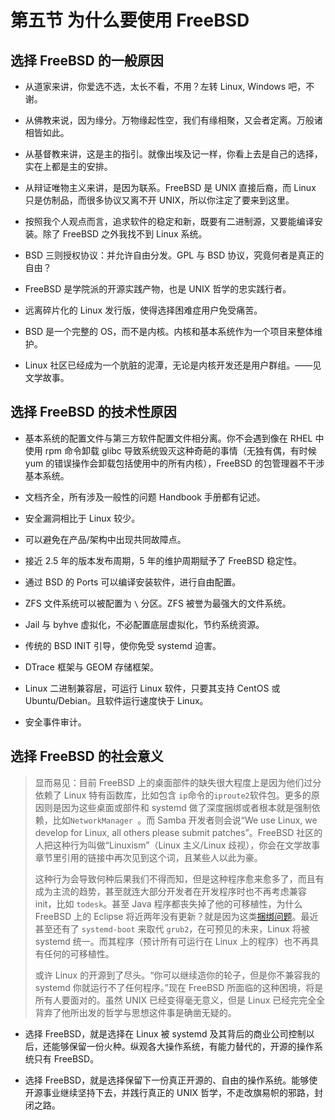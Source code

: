 # 第五节 为什么要使用 FreeBSD

## 选择 FreeBSD 的一般原因

 - 从道家来讲，你爱选不选，太长不看，不用？左转 Linux, Windows 吧，不谢。

 - 从佛教来说，因为缘分。万物缘起性空，我们有缘相聚，又会者定离。万般诸相皆如此。

 - 从基督教来讲，这是主的指引。就像出埃及记一样，你看上去是自己的选择，实在上都是主的安排。

 - 从辩证唯物主义来讲，是因为联系。FreeBSD 是 UNIX 直接后裔，而 Linux 只是仿制品，而很多协议又离不开 UNIX，所以你注定了要来到这里。

 - 按照我个人观点而言，追求软件的稳定和新，既要有二进制源，又要能编译安装。除了 FreeBSD 之外我找不到 Linux 系统。

 - BSD 三则授权协议：并允许自由分发。GPL 与 BSD 协议，究竟何者是真正的自由？

 - FreeBSD 是学院派的开源实践产物，也是 UNIX 哲学的忠实践行者。

 - 远离碎片化的 Linux 发行版，使得选择困难症用户免受痛苦。

 - BSD 是一个完整的 OS，而不是内核。内核和基本系统作为一个项目来整体维护。

 - Linux 社区已经成为一个肮脏的泥潭，无论是内核开发还是用户群组。——见文学故事。

## 选择 FreeBSD 的技术性原因

 - 基本系统的配置文件与第三方软件配置文件相分离。你不会遇到像在 RHEL 中使用 rpm 命令卸载 glibc 导致系统毁灭这种奇葩的事情（无独有偶，有时候 yum 的错误操作会卸载包括使用中的所有内核），FreeBSD 的包管理器不干涉基本系统。

 - 文档齐全，所有涉及一般性的问题 Handbook 手册都有记述。

 - 安全漏洞相比于 Linux 较少。

 - 可以避免在产品/架构中出现共同故障点。

 - 接近 2.5 年的版本发布周期，5 年的维护周期赋予了 FreeBSD 稳定性。

 - 通过 BSD 的 Ports 可以编译安装软件，进行自由配置。

 - ZFS 文件系统可以被配置为 `\` 分区。ZFS 被誉为最强大的文件系统。

 - Jail 与 byhve 虚拟化，不必配置底层虚拟化，节约系统资源。

 - 传统的 BSD INIT 引导，使你免受 systemd 迫害。

 - DTrace 框架与 GEOM 存储框架。

 - Linux 二进制兼容层，可运行 Linux 软件，只要其支持 CentOS 或 Ubuntu/Debian。且软件运行速度快于 Linux。

 - 安全事件审计。

## 选择 FreeBSD 的社会意义

> 显而易见：目前 FreeBSD 上的桌面部件的缺失很大程度上是因为他们过分依赖了 Linux 特有函数库，比如包含 `ip`命令的`iproute2`软件包。更多的原因则是因为这些桌面或部件和 systemd 做了深度捆绑或者根本就是强制依赖，比如`NetworkManager `。而 Samba 开发者则会说“We use Linux, we develop for Linux, all others please submit patches”。FreeBSD 社区的人把这种行为叫做“Linuxism”（Linux 主义/Linux 歧视），你会在文学故事章节里引用的链接中再次见到这个词，且某些人以此为豪。
> 
> 这种行为会导致何种后果我们不得而知，但是这种程序愈来愈多了，而且有成为主流的趋势，甚至就连大部分开发者在开发程序时也不再考虑兼容 init，比如 `todesk`。甚至 Java 程序都丧失掉了他的可移植性，为什么 FreeBSD 上的 Eclipse 将近两年没有更新？就是因为这类[捆绑问题](https://git.eclipse.org/r/c/platform/eclipse.platform.swt/+/163641/)。最近甚至还有了 `systemd-boot` 来取代 `grub2`，在可预见的未来，Linux 将被 systemd 统一。而其程序（预计所有可运行在 Linux 上的程序）也不再具有任何的可移植性。
> 
> 或许 Linux 的开源到了尽头。“你可以继续造你的轮子，但是你不兼容我的 systemd 你就运行不了任何程序。”现在 FreeBSD 所面临的这种困境，将是所有人要面对的。虽然 UNIX 已经变得毫无意义，但是 Linux 已经完完全全背弃了他所出发的哲学与思想这件事是确凿无疑的。

 - 选择 FreeBSD，就是选择在 Linux 被 systemd 及其背后的商业公司控制以后，还能够保留一份火种。纵观各大操作系统，有能力替代的，开源的操作系统只有 FreeBSD。

 - 选择 FreeBSD，就是选择保留下一份真正开源的、自由的操作系统。能够使开源事业继续坚持下去，并践行真正的 UNIX 哲学，不走改旗易帜的邪路，封闭之路。
